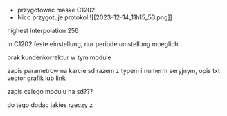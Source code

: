 - przygotowac maske C1202
- Nico przygotuje protokol
![[2023-12-14_11h15_53.png]]

highest interpolation 256


in C1202 feste einstellung, nur periode umstellung moeglich.


brak kundenkorrektur w tym module

zapis parametrow na karcie sd razem z typem i numerm seryjnym, opis txt vector grafik lub link

zapis calego modulu na sd???

do tego dodac jakies rzeczy z 